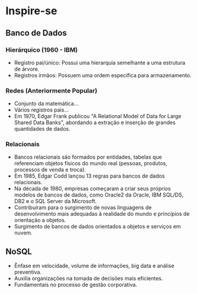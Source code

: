 # Inspire-se

## Banco de Dados

### Hierárquico (1960 - IBM)

- Registro pai/único: Possui uma hierarquia semelhante a uma estrutura de árvore.
- Registros irmãos: Possuem uma ordem específica para armazenamento.

### Redes (Anteriormente Popular)

- Conjunto da matemática...
- Vários registros pais...
- Em 1970, Edgar Frank publicou "A Relational Model of Data for Large Shared Data Banks", abordando a extração e inserção de grandes quantidades de dados.

### Relacionais

- Bancos relacionais são formados por entidades, tabelas que referenciam objetos físicos do mundo real (pessoas, produtos, processos de venda e troca).
- Em 1985, Edgar Codd lançou 13 regras para bancos de dados relacionais.
- Na década de 1980, empresas começaram a criar seus próprios modelos de bancos de dados, como Oracle2 da Oracle, IBM SQL/DS, DB2 e o SQL Server da Microsoft.
- Contribuíram para o surgimento de novas linguagens de desenvolvimento mais adequadas à realidade do mundo e princípios de orientação a objetos.
- Surgimento de bancos de dados orientados a objetos e serviços em nuvem.

## NoSQL

- Ênfase em velocidade, volume de informações, big data e análise preventiva.
- Auxilia organizações na tomada de decisões mais eficientes.
- Fundamentais no processo de gestão corporativa.
